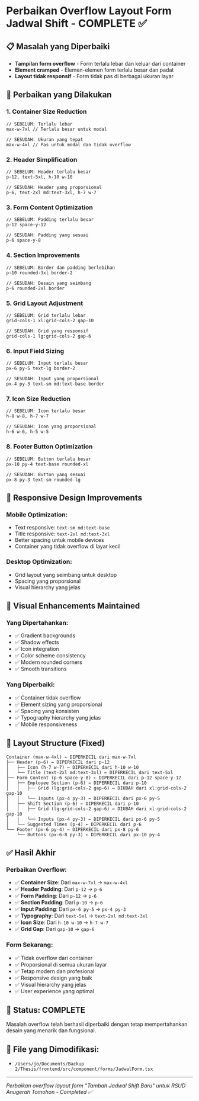 # Perbaikan Overflow Layout Form Jadwal Shift - COMPLETE ✅

## 📋 Masalah yang Diperbaiki

- **Tampilan form overflow** - Form terlalu lebar dan keluar dari container
- **Element cramped** - Elemen-elemen form terlalu besar dan padat
- **Layout tidak responsif** - Form tidak pas di berbagai ukuran layar

## 🔧 Perbaikan yang Dilakukan

### 1. **Container Size Reduction**

```tsx
// SEBELUM: Terlalu lebar
max-w-7xl // Terlalu besar untuk modal

// SESUDAH: Ukuran yang tepat
max-w-4xl // Pas untuk modal dan tidak overflow
```

### 2. **Header Simplification**

```tsx
// SEBELUM: Header terlalu besar
p-12, text-5xl, h-10 w-10

// SESUDAH: Header yang proporsional
p-6, text-2xl md:text-3xl, h-7 w-7
```

### 3. **Form Content Optimization**

```tsx
// SEBELUM: Padding terlalu besar
p-12 space-y-12

// SESUDAH: Padding yang sesuai
p-6 space-y-8
```

### 4. **Section Improvements**

```tsx
// SEBELUM: Border dan padding berlebihan
p-10 rounded-3xl border-2

// SESUDAH: Desain yang seimbang
p-6 rounded-2xl border
```

### 5. **Grid Layout Adjustment**

```tsx
// SEBELUM: Grid terlalu lebar
grid-cols-1 xl:grid-cols-2 gap-10

// SESUDAH: Grid yang responsif
grid-cols-1 lg:grid-cols-2 gap-6
```

### 6. **Input Field Sizing**

```tsx
// SEBELUM: Input terlalu besar
px-6 py-5 text-lg border-2

// SESUDAH: Input yang proporsional
px-4 py-3 text-sm md:text-base border
```

### 7. **Icon Size Reduction**

```tsx
// SEBELUM: Icon terlalu besar
h-8 w-8, h-7 w-7

// SESUDAH: Icon yang proporsional
h-6 w-6, h-5 w-5
```

### 8. **Footer Button Optimization**

```tsx
// SEBELUM: Button terlalu besar
px-10 py-4 text-base rounded-xl

// SESUDAH: Button yang sesuai
px-8 py-3 text-sm rounded-lg
```

## 📱 Responsive Design Improvements

### Mobile Optimization:

- Text responsive: `text-sm md:text-base`
- Title responsive: `text-2xl md:text-3xl`
- Better spacing untuk mobile devices
- Container yang tidak overflow di layar kecil

### Desktop Optimization:

- Grid layout yang seimbang untuk desktop
- Spacing yang proporsional
- Visual hierarchy yang jelas

## 🎨 Visual Enhancements Maintained

### Yang Dipertahankan:

- ✅ Gradient backgrounds
- ✅ Shadow effects
- ✅ Icon integration
- ✅ Color scheme consistency
- ✅ Modern rounded corners
- ✅ Smooth transitions

### Yang Diperbaiki:

- ✅ Container tidak overflow
- ✅ Element sizing yang proporsional
- ✅ Spacing yang konsisten
- ✅ Typography hierarchy yang jelas
- ✅ Mobile responsiveness

## 🔄 Layout Structure (Fixed)

```
Container (max-w-4xl) ← DIPERKECIL dari max-w-7xl
├── Header (p-6) ← DIPERKECIL dari p-12
│   ├── Icon (h-7 w-7) ← DIPERKECIL dari h-10 w-10
│   └── Title (text-2xl md:text-3xl) ← DIPERKECIL dari text-5xl
├── Form Content (p-6 space-y-8) ← DIPERKECIL dari p-12 space-y-12
│   ├── Employee Section (p-6) ← DIPERKECIL dari p-10
│   │   ├── Grid (lg:grid-cols-2 gap-6) ← DIUBAH dari xl:grid-cols-2 gap-10
│   │   └── Inputs (px-4 py-3) ← DIPERKECIL dari px-6 py-5
│   ├── Shift Section (p-6) ← DIPERKECIL dari p-10
│   │   ├── Grid (lg:grid-cols-2 gap-6) ← DIUBAH dari xl:grid-cols-2 gap-10
│   │   └── Inputs (px-4 py-3) ← DIPERKECIL dari px-6 py-5
│   └── Suggested Times (p-4) ← DIPERKECIL dari p-6
└── Footer (px-6 py-4) ← DIPERKECIL dari px-8 py-6
    └── Buttons (px-6-8 py-3) ← DIPERKECIL dari px-10 py-4
```

## ✅ Hasil Akhir

### Perbaikan Overflow:

- ✅ **Container Size**: Dari `max-w-7xl` → `max-w-4xl`
- ✅ **Header Padding**: Dari `p-12` → `p-6`
- ✅ **Form Padding**: Dari `p-12` → `p-6`
- ✅ **Section Padding**: Dari `p-10` → `p-6`
- ✅ **Input Padding**: Dari `px-6 py-5` → `px-4 py-3`
- ✅ **Typography**: Dari `text-5xl` → `text-2xl md:text-3xl`
- ✅ **Icon Size**: Dari `h-10 w-10` → `h-7 w-7`
- ✅ **Grid Gap**: Dari `gap-10` → `gap-6`

### Form Sekarang:

- ✅ Tidak overflow dari container
- ✅ Proporsional di semua ukuran layar
- ✅ Tetap modern dan profesional
- ✅ Responsive design yang baik
- ✅ Visual hierarchy yang jelas
- ✅ User experience yang optimal

## 🚀 Status: COMPLETE

Masalah overflow telah berhasil diperbaiki dengan tetap mempertahankan desain yang menarik dan fungsional.

## 📂 File yang Dimodifikasi:

- `/Users/jo/Documents/Backup 2/Thesis/frontend/src/component/forms/JadwalForm.tsx`

---

_Perbaikan overflow layout form "Tambah Jadwal Shift Baru" untuk RSUD Anugerah Tomohon - Completed ✅_
